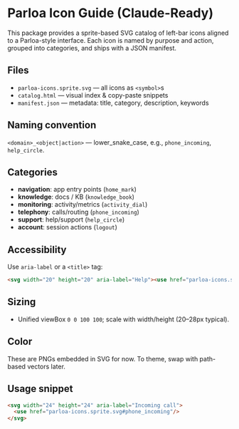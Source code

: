 # Parloa Icon Guide (Claude-Ready)

This package provides a sprite-based SVG catalog of left-bar icons aligned to a Parloa-style interface. Each icon is named by purpose and action, grouped into categories, and ships with a JSON manifest.

## Files
- `parloa-icons.sprite.svg` — all icons as `<symbol>`s
- `catalog.html` — visual index & copy-paste snippets
- `manifest.json` — metadata: title, category, description, keywords

## Naming convention
`<domain>_<object|action>` — lower_snake_case, e.g., `phone_incoming`, `help_circle`.

## Categories
- **navigation**: app entry points (`home_mark`)
- **knowledge**: docs / KB (`knowledge_book`)
- **monitoring**: activity/metrics (`activity_dial`)
- **telephony**: calls/routing (`phone_incoming`)
- **support**: help/support (`help_circle`)
- **account**: session actions (`logout`)

## Accessibility
Use `aria-label` or a `<title>` tag:
```html
<svg width="20" height="20" aria-label="Help"><use href="parloa-icons.sprite.svg#help_circle"/></svg>
```

## Sizing
- Unified viewBox `0 0 100 100`; scale with width/height (20–28px typical).

## Color
These are PNGs embedded in SVG for now. To theme, swap with path-based vectors later.

## Usage snippet
```html
<svg width="24" height="24" aria-label="Incoming call">
  <use href="parloa-icons.sprite.svg#phone_incoming"/>
</svg>
```

